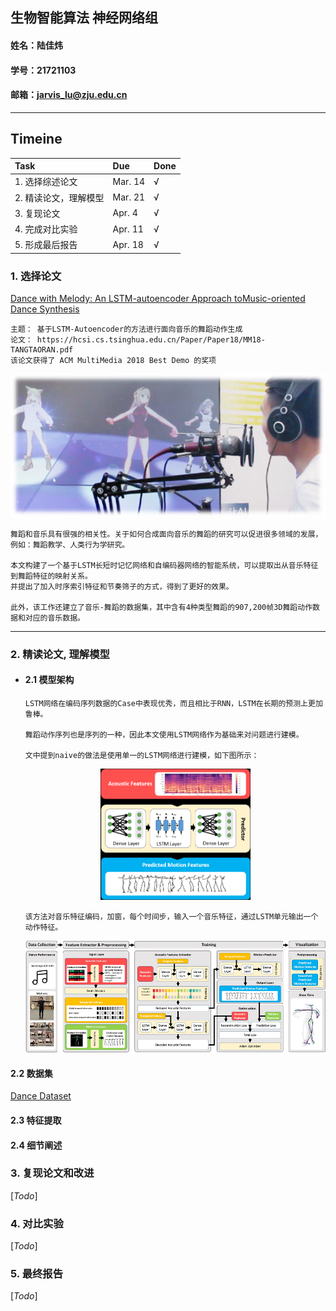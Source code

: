 ## 生物智能算法 神经网络组
#### 姓名：陆佳炜 
#### 学号：21721103
#### 邮箱：jarvis_lu@zju.edu.cn

---

## Timeine  

| Task | Due | Done |
| :- | :- | :- |
| 1. 选择综述论文 | Mar. 14 | &radic; |  
| 2. 精读论文，理解模型 | Mar. 21 | &radic; |  
| 3. 复现论文 | Apr. 4 | &radic; |  
| 4. 完成对比实验 | Apr. 11 | &radic; |  
| 5. 形成最后报告 | Apr. 18 | &radic; |  

### 1. 选择论文

[Dance with Melody: An LSTM-autoencoder Approach toMusic-oriented Dance Synthesis](https://hcsi.cs.tsinghua.edu.cn/Paper/Paper18/MM18-TANGTAORAN.pdf)
      
    主题： 基于LSTM-Autoencoder的方法进行面向音乐的舞蹈动作生成
    论文： https://hcsi.cs.tsinghua.edu.cn/Paper/Paper18/MM18-TANGTAORAN.pdf
    该论文获得了 ACM MultiMedia 2018 Best Demo 的奖项


<div align=center><img src="./resources/demo.png" /></div>


    舞蹈和音乐具有很强的相关性。关于如何合成面向音乐的舞蹈的研究可以促进很多领域的发展，例如：舞蹈教学、人类行为学研究。
    
    本文构建了一个基于LSTM长短时记忆网络和自编码器网络的智能系统，可以提取出从音乐特征到舞蹈特征的映射关系。
    并提出了加入时序索引特征和节奏筛子的方式，得到了更好的效果。
    
    此外，该工作还建立了音乐-舞蹈的数据集，其中含有4种类型舞蹈的907,200帧3D舞蹈动作数据和对应的音乐数据。

----

### 2. 精读论文, 理解模型

- #### 2.1 模型架构

      LSTM网络在编码序列数据的Case中表现优秀，而且相比于RNN，LSTM在长期的预测上更加鲁棒。

      舞蹈动作序列也是序列的一种，因此本文使用LSTM网络作为基础来对问题进行建模。

      文中提到naive的做法是使用单一的LSTM网络进行建模，如下图所示：

     <div align=center><img src="./resources/naive_approach.png" width="50%" height="50%"/></div>
     

      该方法对音乐特征编码，加窗，每个时间步，输入一个音乐特征，通过LSTM单元输出一个动作特征。
      
        
     <div align=center><img src="./resources/final_approach.png" /></div>


#### 2.2 数据集


[Dance Dataset](https://github.com/Jarvisss/Music-to-Dance-Motion-Synthesis)


#### 2.3 特征提取



#### 2.4 细节阐述


### 3. 复现论文和改进

[*Todo*]

### 4. 对比实验

[*Todo*]

### 5. 最终报告

[*Todo*]
